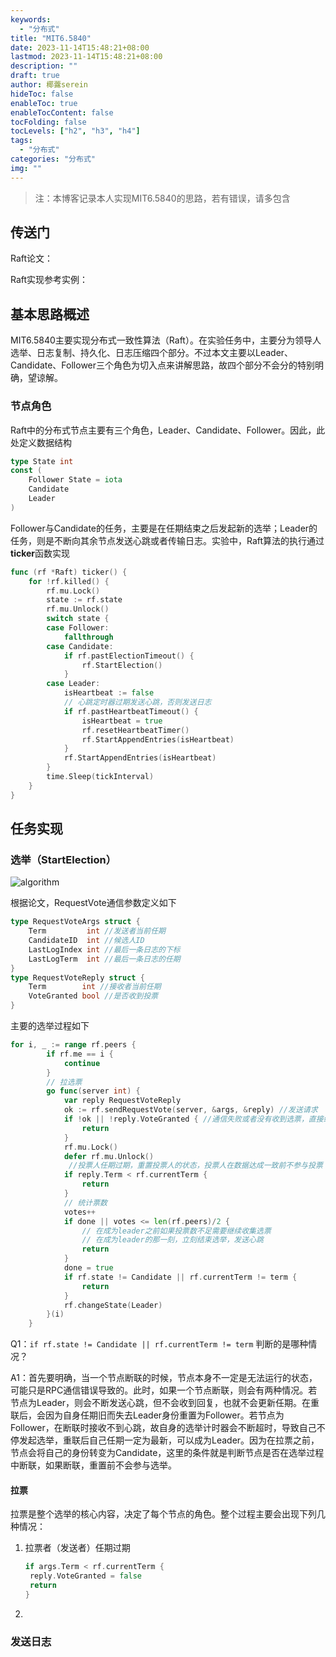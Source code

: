 ```yaml
---
keywords:
  - "分布式"
title: "MIT6.5840"
date: 2023-11-14T15:48:21+08:00
lastmod: 2023-11-14T15:48:21+08:00
description: ""
draft: true
author: 椰虂serein
hideToc: false
enableToc: true
enableTocContent: false
tocFolding: false
tocLevels: ["h2", "h3", "h4"]
tags:
  - "分布式"
categories: "分布式"
img: ""
---
```


> 注：本博客记录本人实现MIT6.5840的思路，若有错误，请多包含

## 传送门

Raft论文：

Raft实现参考实例：

## 基本思路概述

MIT6.5840主要实现分布式一致性算法（Raft）。在实验任务中，主要分为领导人选举、日志复制、持久化、日志压缩四个部分。不过本文主要以Leader、Candidate、Follower三个角色为切入点来讲解思路，故四个部分不会分的特别明确，望谅解。

### 节点角色

Raft中的分布式节点主要有三个角色，Leader、Candidate、Follower。因此，此处定义数据结构

```go
type State int
const (
	Follower State = iota
	Candidate
	Leader
)
```

Follower与Candidate的任务，主要是在任期结束之后发起新的选举；Leader的任务，则是不断向其余节点发送心跳或者传输日志。实验中，Raft算法的执行通过**ticker**函数实现

```go
func (rf *Raft) ticker() {
	for !rf.killed() {
		rf.mu.Lock()
		state := rf.state
		rf.mu.Unlock()
		switch state {
		case Follower:
			fallthrough 
		case Candidate:
			if rf.pastElectionTimeout() {
				rf.StartElection()
			}
		case Leader:
			isHeartbeat := false
			// 心跳定时器过期发送心跳，否则发送日志
			if rf.pastHeartbeatTimeout() {
				isHeartbeat = true
				rf.resetHeartbeatTimer()
				rf.StartAppendEntries(isHeartbeat)
			}
			rf.StartAppendEntries(isHeartbeat)
		}
		time.Sleep(tickInterval)
	}
}
```

## 任务实现

### 选举（StartElection）

![algorithm](https://github.com/maemual/raft-zh_cn/raw/master/images/raft-%E5%9B%BE2.png)

根据论文，RequestVote通信参数定义如下

```go
type RequestVoteArgs struct {
	Term         int //发送者当前任期
	CandidateID  int //候选人ID
	LastLogIndex int //最后一条日志的下标
	LastLogTerm  int //最后一条日志的任期
}
type RequestVoteReply struct {
	Term        int //接收者当前任期
	VoteGranted bool //是否收到投票
}
```

主要的选举过程如下

```go
for i, _ := range rf.peers {
		if rf.me == i {
			continue
		}
		// 拉选票
		go func(server int) {
			var reply RequestVoteReply
			ok := rf.sendRequestVote(server, &args, &reply) //发送请求
			if !ok || !reply.VoteGranted { //通信失败或者没有收到选票，直接结束
				return
			}
			rf.mu.Lock()
			defer rf.mu.Unlock()
             //投票人任期过期，重置投票人的状态，投票人在数据达成一致前不参与投票
			if reply.Term < rf.currentTerm {
				return
			}
			// 统计票数
			votes++
			if done || votes <= len(rf.peers)/2 {
				// 在成为leader之前如果投票数不足需要继续收集选票
				// 在成为leader的那一刻，立刻结束选举，发送心跳
				return
			}
			done = true
			if rf.state != Candidate || rf.currentTerm != term {
				return
			}
			rf.changeState(Leader)
		}(i)
	}
```

Q1：`if rf.state != Candidate || rf.currentTerm != term` 判断的是哪种情况？

A1：首先要明确，当一个节点断联的时候，节点本身不一定是无法运行的状态，可能只是RPC通信错误导致的。此时，如果一个节点断联，则会有两种情况。若节点为Leader，则会不断发送心跳，但不会收到回复，也就不会更新任期。在重联后，会因为自身任期旧而失去Leader身份重置为Follower。若节点为Follower，在断联时接收不到心跳，故自身的选举计时器会不断超时，导致自己不停发起选举，重联后自己任期一定为最新，可以成为Leader。因为在拉票之前，节点会将自己的身份转变为Candidate，这里的条件就是判断节点是否在选举过程中断联，如果断联，重置前不会参与选举。

#### 拉票

拉票是整个选举的核心内容，决定了每个节点的角色。整个过程主要会出现下列几种情况：

1. 拉票者（发送者）任期过期

   ```go
   if args.Term < rf.currentTerm {
   	reply.VoteGranted = false
   	return
   }
   ```

2. 

### 发送日志